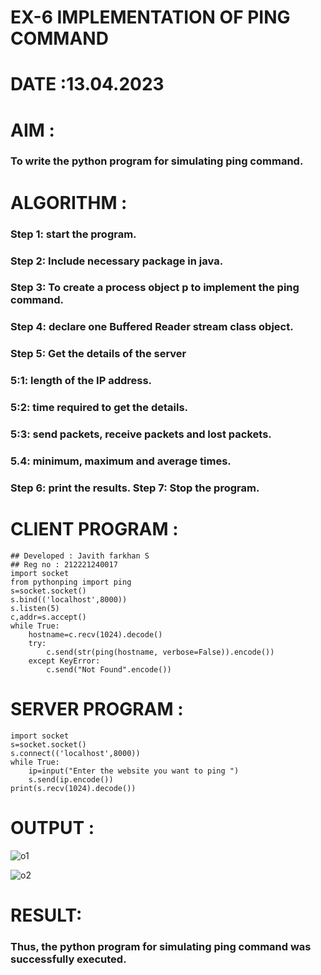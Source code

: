 # EX-6 IMPLEMENTATION OF PING COMMAND

# DATE :13.04.2023

# AIM :
### To write the python program for simulating ping command.
# ALGORITHM :
### Step 1: start the program. 
### Step 2: Include necessary package in java. 
### Step 3: To create a process object p to implement the ping command. 
### Step 4: declare one Buffered Reader stream class object. 
### Step 5: Get the details of the server 
### 5:1: length of the IP address. 
### 5:2: time required to get the details. 
### 5:3: send packets, receive packets and lost packets. 
### 5.4: minimum, maximum and average times. 
### Step 6: print the results. Step 7: Stop the program.
# CLIENT PROGRAM :
```PY
## Developed : Javith farkhan S
## Reg no : 212221240017
import socket
from pythonping import ping
s=socket.socket()
s.bind(('localhost',8000))
s.listen(5)
c,addr=s.accept()
while True:
    hostname=c.recv(1024).decode()
    try:
        c.send(str(ping(hostname, verbose=False)).encode())
    except KeyError:
        c.send("Not Found".encode())
```
# SERVER PROGRAM :
```PY
import socket
s=socket.socket()
s.connect(('localhost',8000))
while True:
    ip=input("Enter the website you want to ping ")
    s.send(ip.encode())
print(s.recv(1024).decode())

```
# OUTPUT :

![o1](https://github.com/Javith-farkhan/EX-6/assets/94296805/dd4f9506-f05b-4b9d-922a-9989b05a0967)

![o2](https://github.com/Javith-farkhan/EX-6/assets/94296805/8e416b27-cb7b-4688-ba6d-d2e5e8bfe53e)

# RESULT:
### Thus, the python program for simulating ping command was successfully executed.




